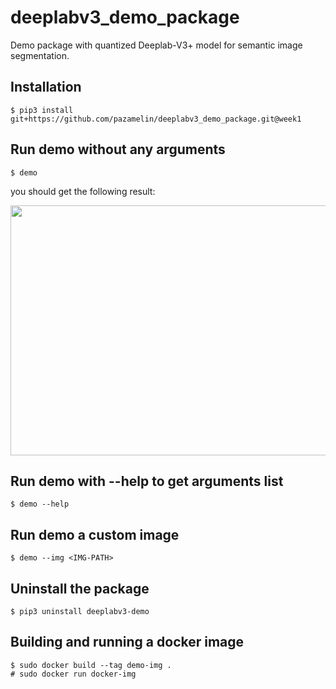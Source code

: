 # deeplabv3_demo_package
Demo package with quantized Deeplab-V3+ model for semantic image segmentation.

## Installation
```console
$ pip3 install git+https://github.com/pazamelin/deeplabv3_demo_package.git@week1
```

## Run demo without any arguments
```console
$ demo
```
you should get the following result:

<img src="demo-result.png" width=800 height=400>

## Run demo with --help to get arguments list
```console
$ demo --help
```

## Run demo a custom image
```console
$ demo --img <IMG-PATH>
```

## Uninstall the package
```console
$ pip3 uninstall deeplabv3-demo
```

## Building and running a docker image
```console
$ sudo docker build --tag demo-img .
# sudo docker run docker-img
```
